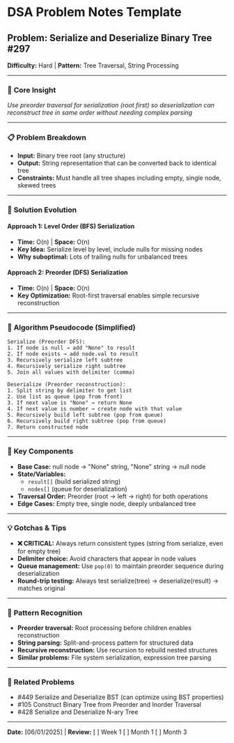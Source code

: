 # DSA Problem Notes Template

## Problem: Serialize and Deserialize Binary Tree #297
**Difficulty:** Hard | **Pattern:** Tree Traversal, String Processing

---

### 🎯 **Core Insight**
*Use preorder traversal for serialization (root first) so deserialization can reconstruct tree in same order without needing complex parsing*

---

### 📋 **Problem Breakdown**
- **Input:** Binary tree root (any structure)
- **Output:** String representation that can be converted back to identical tree
- **Constraints:** Must handle all tree shapes including empty, single node, skewed trees

---

### 🔄 **Solution Evolution**

#### Approach 1: Level Order (BFS) Serialization
- **Time:** O(n) | **Space:** O(n)
- **Key Idea:** Serialize level by level, include nulls for missing nodes
- **Why suboptimal:** Lots of trailing nulls for unbalanced trees

#### Approach 2: Preorder (DFS) Serialization
- **Time:** O(n) | **Space:** O(n)
- **Key Optimization:** Root-first traversal enables simple recursive reconstruction

---

### 🧠 **Algorithm Pseudocode (Simplified)**
```
Serialize (Preorder DFS):
1. If node is null → add "None" to result
2. If node exists → add node.val to result
3. Recursively serialize left subtree
4. Recursively serialize right subtree
5. Join all values with delimiter (comma)

Deserialize (Preorder reconstruction):
1. Split string by delimiter to get list
2. Use list as queue (pop from front)
3. If next value is "None" → return None
4. If next value is number → create node with that value
5. Recursively build left subtree (pop from queue)
6. Recursively build right subtree (pop from queue)
7. Return constructed node
```

---

### 🔑 **Key Components**
- **Base Case:** null node → "None" string, "None" string → null node  
- **State/Variables:** 
  - `result[]` (build serialized string)
  - `nodes[]` (queue for deserialization)
- **Traversal Order:** Preorder (root → left → right) for both operations
- **Edge Cases:** Empty tree, single node, deeply unbalanced tree

---

### 💡 **Gotchas & Tips**
- **❌ CRITICAL:** Always return consistent types (string from serialize, even for empty tree)
- **Delimiter choice:** Avoid characters that appear in node values
- **Queue management:** Use `pop(0)` to maintain preorder sequence during deserialization
- **Round-trip testing:** Always test serialize(tree) → deserialize(result) → matches original

---

### 🔗 **Pattern Recognition**
- **Preorder traversal:** Root processing before children enables reconstruction
- **String parsing:** Split-and-process pattern for structured data
- **Recursive reconstruction:** Use recursion to rebuild nested structures
- **Similar problems:** File system serialization, expression tree parsing

---

### 🔗 **Related Problems**
- #449 Serialize and Deserialize BST (can optimize using BST properties)
- #105 Construct Binary Tree from Preorder and Inorder Traversal
- #428 Serialize and Deserialize N-ary Tree

---

**Date:** [06/01/2025] | **Review:** [ ] Week 1 [ ] Month 1 [ ] Month 3